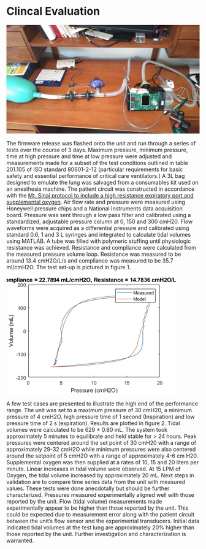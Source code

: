 # Clincal Evaluation

<!--
To be written.  Currently the modified firmware is being evaluated by
research labs and pulmnologists.  There are other pieces necessary to
use the devices in a clinical setting, such as virus filters, O2 inputs,
remote access consoles, alarms, etc.

provide a roadmap for how these modified CPAP devices could be used.

The UK's [Rapidly Manufactured Ventilator Standards](https://docs.google.com/spreadsheets/d/17EJ9TN6O1wqP4c-lIn5hbmuMRrto7M_KXHf17zjNSLk/edit#gid=704151435)
have criteria that should be met before this sort of modification can be deployed.

Does running the pump at 30 cm H<sub>2</sub>O cause a reduction in the
life of the machine?
-->

![Figure 1: Experimental setup](images/evaluation-setup.jpg)

The firmware release was flashed onto the unit and run through a
series of tests over the course of 3 days.  Maximum pressure, minimum
pressure, time at high pressure and time at low pressure were adjusted
and measurements made for a subset of the test conditions outlined in
table 201.105 of ISO standard 80601-2-12 (particular requirements for
basic safety and essential performance of critical care ventilators.)
A 3L bag designed to emulate the lung was salvaged from a consumables
kit used on an anesthesia machine.  The patient circuit was constructed
in accordance with the
[Mt. Sinai protocol to include a high resistance expiratory port and supplemental oxygen](https://health.mountsinai.org/wp-content/uploads/sites/14/2020/04/NIV-to-Ventilator-Modification-Protocol-v1.02-for-posting.pdf).
Air flow rate and pressure
were measured using Honeywell pressure chips and a National Instruments
data acquisition board.  Pressure was sent through a low pass filter and
calibrated using a standardized, adjustable pressure column at 0, 150
and 300 cmH20.  Flow waveforms were acquired as a differential pressure
and calibrated using standard 0.6, 1 and 3 L syringes and integrated to
calculate tidal volumes using MATLAB.  A tube was filled with polymeric
stuffing until physiologic resistance was achieved.  Resistance and
compliance were calculated from the measured pressure volume loop.
Resistance was measured to be around 13.4 cmH2O/L/s and compliance was
measured to be 35.7 ml/cmH2O.   The test set-up is pictured in figure 1.

![Figure 2: PV curves](images/pv.png)

A few test cases are presented to illustrate the high end of the
performance range.  The unit was set to a maximum pressure of 30 cmH20, a
minimum pressure of 4 cmH2O, high pressure time of 1 second (Inspiration)
and low pressure time of 2 s (expiration).  Results are plotted in figure 2.
Tidal volumes were calculated to be 629 ± 0.80 mL.  The system took
approximately 5 minutes to equilibrate and held stable for > 24 hours.
Peak pressures were centered around the set point of 30 cmH20 with a
range of approximately 29-32 cmH2O while minimum pressures were also
centered around the setpoint of 5 cmH2O with a range of approximately 4-6
cm H20.  Supplemental oxygen was then supplied at a rates of 10, 15 and
20 liters per minute.  Linear increases in tidal volume were observed.
At 15 LPM of Oxygen, the tidal volume increased by approximately 20 mL.
Next steps in validation are to compare time series data from the unit
with measured values.  These tests were done anecdotally but should be
further characterized.  Pressures measured experimentally aligned well
with those reported by the unit.  Flow (tidal volume) measurements made
experimentally appear to be higher than those reported by the unit.
This could be expected due to measurement error along with the patient
circuit between the unit’s flow sensor and the experimental transducers.
Initial data indicated tidal volumes at the test lung are approximately
20% higher than those reported by the unit.  Further investigation and
characterization is warranted.


